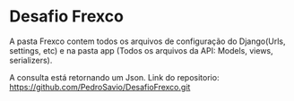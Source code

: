 # Desafio Frexco
A pasta Frexco contem todos os arquivos de configuração do Django(Urls, settings, etc) e na pasta app (Todos os arquivos da API: Models, views, serializers).

A consulta está retornando um Json.
Link do repositorio: https://github.com/PedroSavio/DesafioFrexco.git

